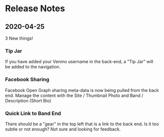 # Release Notes

## 2020-04-25

3 New things!

### Tip Jar

If you have added your Venmo username in the back-end, a "Tip Jar" will be added to the navigation.

### Facebook Sharing

Facebook Open Graph sharing meta-data is now being pulled from the back end. Manage the content with the Site / Thumbnail Photo and Band / Description (Short Bio)

### Quick Link to Band End

There should be a "gear" in the top left that is a link to the back end. Is it too subtle or not enough? Not sure and looking for feedback.
